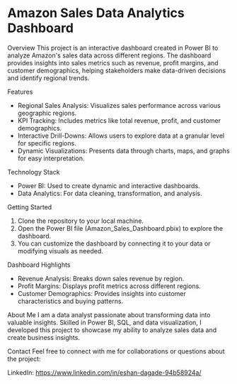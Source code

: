# Amazon Sales Data Analytics Dashboard
Overview
This project is an interactive dashboard created in Power BI to analyze Amazon's sales data across different regions. The dashboard provides insights into sales metrics such as revenue, profit margins, and customer demographics, helping stakeholders make data-driven decisions and identify regional trends.

Features
 - Regional Sales Analysis: Visualizes sales performance across various geographic regions.
 - KPI Tracking: Includes metrics like total revenue, profit, and customer demographics.
 - Interactive Drill-Downs: Allows users to explore data at a granular level for specific regions.
 - Dynamic Visualizations: Presents data through charts, maps, and graphs for easy interpretation.
   
Technology Stack
 - Power BI: Used to create dynamic and interactive dashboards.
 - Data Analytics: For data cleaning, transformation, and analysis.
   
Getting Started
 1. Clone the repository to your local machine.
 2. Open the Power BI file (Amazon_Sales_Dashboard.pbix) to explore the dashboard.
 3. You can customize the dashboard by connecting it to your data or modifying visuals as needed.
    
Dashboard Highlights
 - Revenue Analysis: Breaks down sales revenue by region.
 - Profit Margins: Displays profit metrics across different regions.
 - Customer Demographics: Provides insights into customer characteristics and buying patterns.
   
About Me
I am a data analyst passionate about transforming data into valuable insights. Skilled in Power BI, SQL, and data visualization, I developed this project to showcase my ability to analyze sales data and create business insights.

Contact
Feel free to connect with me for collaborations or questions about the project:

LinkedIn: https://www.linkedin.com/in/eshan-dagade-94b58924a/
